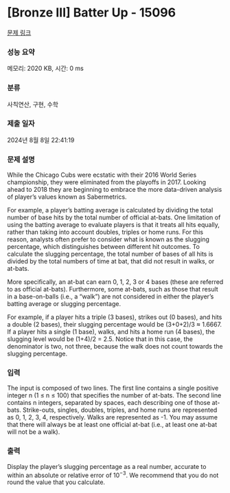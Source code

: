 # [Bronze III] Batter Up - 15096 

[문제 링크](https://www.acmicpc.net/problem/15096) 

### 성능 요약

메모리: 2020 KB, 시간: 0 ms

### 분류

사칙연산, 구현, 수학

### 제출 일자

2024년 8월 8일 22:41:19

### 문제 설명

<p>While the Chicago Cubs were ecstatic with their 2016 World Series championship, they were eliminated from the playoffs in 2017. Looking ahead to 2018 they are beginning to embrace the more data-driven analysis of player’s values known as Sabermetrics.</p>

<p>For example, a player’s batting average is calculated by dividing the total number of base hits by the total number of official at-bats. One limitation of using the batting average to evaluate players is that it treats all hits equally, rather than taking into account doubles, triples or home runs. For this reason, analysts often prefer to consider what is known as the slugging percentage, which distinguishes between different hit outcomes. To calculate the slugging percentage, the total number of bases of all hits is divided by the total numbers of time at bat, that did not result in walks, or at-bats.</p>

<p>More specifically, an at-bat can earn 0, 1, 2, 3 or 4 bases (these are referred to as official at-bats). Furthermore, some at-bats, such as those that result in a base-on-balls (i.e., a “walk”) are not considered in either the player’s batting average or slugging percentage.</p>

<p>For example, if a player hits a triple (3 bases), strikes out (0 bases), and hits a double (2 bases), their slugging percentage would be (3+0+2)/3 ≈ 1.6667. If a player hits a single (1 base), walks, and hits a home run (4 bases), the slugging level would be (1+4)/2 = 2.5. Notice that in this case, the denominator is two, not three, because the walk does not count towards the slugging percentage.</p>

### 입력 

 <p>The input is composed of two lines. The first line contains a single positive integer n (1 ≤ n ≤ 100) that specifies the number of at-bats. The second line contains n integers, separated by spaces, each describing one of those at-bats. Strike-outs, singles, doubles, triples, and home runs are represented as 0, 1, 2, 3, 4, respectively. Walks are represented as -1. You may assume that there will always be at least one official at-bat (i.e., at least one at-bat will not be a walk).</p>

### 출력 

 <p>Display the player’s slugging percentage as a real number, accurate to within an absolute or relative error of 10<sup>−3</sup>. We recommend that you do not round the value that you calculate.</p>

